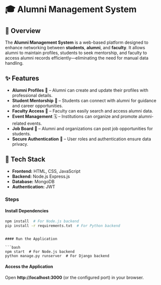 # 🎓 Alumni Management System

## 📌 Overview

The **Alumni Management System** is a web-based platform designed to enhance networking between **students**, **alumni**, and **faculty**. It allows alumni to maintain profiles, students to seek mentorship, and faculty to access alumni records efficiently—eliminating the need for manual data handling.

## ✨ Features

- **Alumni Profiles** 📅 – Alumni can create and update their profiles with professional details.
- **Student Mentorship** 📖 – Students can connect with alumni for guidance and career opportunities.
- **Faculty Access** 🔎 – Faculty can easily search and access alumni data.
- **Event Management** 🗓️ – Institutions can organize and promote alumni-related events.
- **Job Board** 💼 – Alumni and organizations can post job opportunities for students.
- **Secure Authentication** 🔐 – User roles and authentication ensure data privacy.

## 🚀 Tech Stack

- **Frontend:** HTML, CSS, JavaScript
- **Backend:** Node.js Express.js
- **Database:** MongoDB
- **Authentication:** JWT 

### Steps

#### Install Dependencies

```bash
npm install  # For Node.js backend
pip install -r requirements.txt  # For Python backend
```
```

#### Run the Application

```bash
npm start  # For Node.js backend
python manage.py runserver  # For Django backend
```

#### Access the Application

Open **http://localhost:3000** (or the configured port) in your browser.


